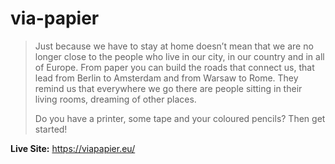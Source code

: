 # via-papier

>Just because we have to stay at home doesn’t mean that we are no longer close to the people who live in our city, in our country and in all of Europe. From paper you can build the roads that connect us, that lead from Berlin to Amsterdam and from Warsaw to Rome. They remind us that everywhere we go there are people sitting in their living rooms, dreaming of other places.
>
>Do you have a printer, some tape and your coloured pencils? Then get started!

**Live Site:** https://viapapier.eu/

